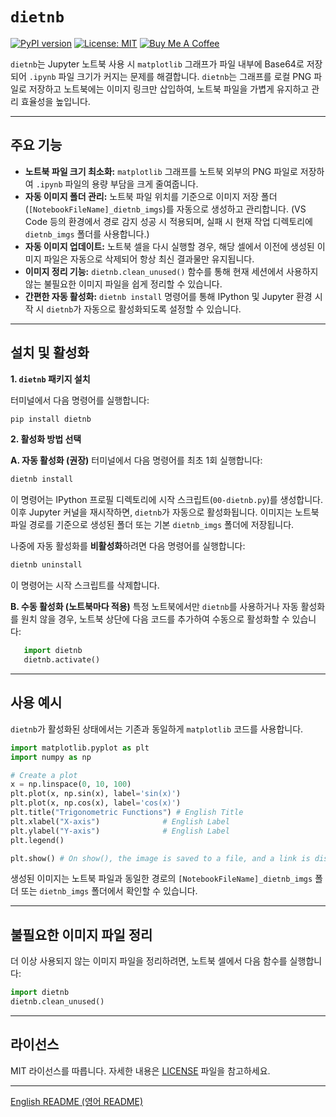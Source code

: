 # **`dietnb`**

[![PyPI version](https://badge.fury.io/py/dietnb.svg)](https://badge.fury.io/py/dietnb)
[![License: MIT](https://img.shields.io/badge/License-MIT-yellow.svg)](https://opensource.org/licenses/MIT)
[![Buy Me A Coffee](https://img.shields.io/badge/buy%20me%20a%20coffee-donate-yellow?logo=buymeacoffee)](https://coff.ee/jinlover)

`dietnb`는 Jupyter 노트북 사용 시 `matplotlib` 그래프가 파일 내부에 Base64로 저장되어 `.ipynb` 파일 크기가 커지는 문제를 해결합니다. `dietnb`는 그래프를 로컬 PNG 파일로 저장하고 노트북에는 이미지 링크만 삽입하여, 노트북 파일을 가볍게 유지하고 관리 효율성을 높입니다.

---

## 주요 기능

*   **노트북 파일 크기 최소화:** `matplotlib` 그래프를 노트북 외부의 PNG 파일로 저장하여 `.ipynb` 파일의 용량 부담을 크게 줄여줍니다.
*   **자동 이미지 폴더 관리:** 노트북 파일 위치를 기준으로 이미지 저장 폴더(`[NotebookFileName]_dietnb_imgs`)를 자동으로 생성하고 관리합니다. (VS Code 등의 환경에서 경로 감지 성공 시 적용되며, 실패 시 현재 작업 디렉토리에 `dietnb_imgs` 폴더를 사용합니다.)
*   **자동 이미지 업데이트:** 노트북 셀을 다시 실행할 경우, 해당 셀에서 이전에 생성된 이미지 파일은 자동으로 삭제되어 항상 최신 결과물만 유지됩니다.
*   **이미지 정리 기능:** `dietnb.clean_unused()` 함수를 통해 현재 세션에서 사용하지 않는 불필요한 이미지 파일을 쉽게 정리할 수 있습니다.
*   **간편한 자동 활성화:** `dietnb install` 명령어를 통해 IPython 및 Jupyter 환경 시작 시 `dietnb`가 자동으로 활성화되도록 설정할 수 있습니다.

---

## 설치 및 활성화

**1. `dietnb` 패키지 설치**

터미널에서 다음 명령어를 실행합니다:
```bash
pip install dietnb
```

**2. 활성화 방법 선택**

   **A. 자동 활성화 (권장)**
   터미널에서 다음 명령어를 최초 1회 실행합니다:
   ```bash
   dietnb install
   ```
   이 명령어는 IPython 프로필 디렉토리에 시작 스크립트(`00-dietnb.py`)를 생성합니다.
   이후 Jupyter 커널을 재시작하면, `dietnb`가 자동으로 활성화됩니다. 이미지는 노트북 파일 경로를 기준으로 생성된 폴더 또는 기본 `dietnb_imgs` 폴더에 저장됩니다.

   나중에 자동 활성화를 **비활성화**하려면 다음 명령어를 실행합니다:
   ```bash
   dietnb uninstall
   ```
   이 명령어는 시작 스크립트를 삭제합니다.

   **B. 수동 활성화 (노트북마다 적용)**
   특정 노트북에서만 `dietnb`를 사용하거나 자동 활성화를 원치 않을 경우, 노트북 상단에 다음 코드를 추가하여 수동으로 활성화할 수 있습니다:
```python
   import dietnb
   dietnb.activate()
```

---

## 사용 예시

`dietnb`가 활성화된 상태에서는 기존과 동일하게 `matplotlib` 코드를 사용합니다.

```python
import matplotlib.pyplot as plt
import numpy as np

# Create a plot
x = np.linspace(0, 10, 100)
plt.plot(x, np.sin(x), label='sin(x)')
plt.plot(x, np.cos(x), label='cos(x)')
plt.title("Trigonometric Functions") # English Title
plt.xlabel("X-axis")              # English Label
plt.ylabel("Y-axis")              # English Label
plt.legend()

plt.show() # On show(), the image is saved to a file, and a link is displayed in the notebook.
```
생성된 이미지는 노트북 파일과 동일한 경로의 `[NotebookFileName]_dietnb_imgs` 폴더 또는 `dietnb_imgs` 폴더에서 확인할 수 있습니다.

---

## 불필요한 이미지 파일 정리

더 이상 사용되지 않는 이미지 파일을 정리하려면, 노트북 셀에서 다음 함수를 실행합니다:

```python
import dietnb
dietnb.clean_unused()
```

---

## 라이선스

MIT 라이선스를 따릅니다. 자세한 내용은 [LICENSE](LICENSE) 파일을 참고하세요.

---
[English README (영어 README)](README.md) 